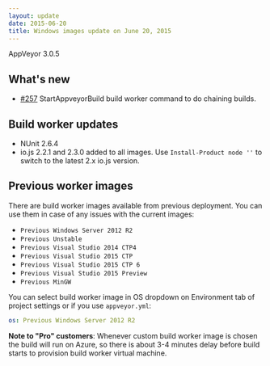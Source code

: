 ```yaml
---
layout: update
date: 2015-06-20
title: Windows images update on June 20, 2015
---
```


AppVeyor 3.0.5

## What's new

* [#257](https://github.com/appveyor/ci/issues/301) StartAppveyorBuild build worker command to do chaining builds.


## Build worker updates

* NUnit 2.6.4
* io.js 2.2.1 and 2.3.0 added to all images. Use `Install-Product node ''` to switch to the latest 2.x io.js version.


## Previous worker images

There are build worker images available from previous deployment. You can use them in case of any issues with the current images:

* `Previous Windows Server 2012 R2`
* `Previous Unstable`
* `Previous Visual Studio 2014 CTP4`
* `Previous Visual Studio 2015 CTP`
* `Previous Visual Studio 2015 CTP 6`
* `Previous Visual Studio 2015 Preview`
* `Previous MinGW`

You can select build worker image in OS dropdown on Environment tab of project settings or if you use `appveyor.yml`:

```yaml
os: Previous Windows Server 2012 R2
```

**Note to "Pro" customers**: Whenever custom build worker image is chosen the build will run on Azure, so there is about 3-4 minutes delay before build starts to provision build worker virtual machine.
